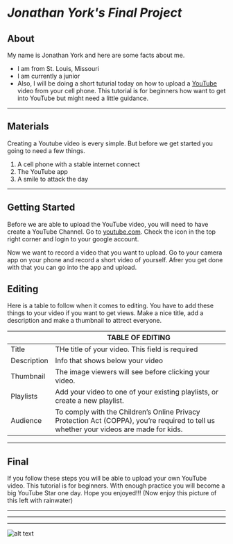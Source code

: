 # *Jonathan York's Final Project*
## About
My name is Jonathan York and here are some facts about me. 
- I am from St. Louis, Missouri 
- I am currently a junior 
- Also, I will be doing a short tuturial today on how to upload a [YouTube](http://www.youtube.com) video from your cell phone.  This tutorial is for beginners how want to get into YouTube but might need a little guidance. 
___

## Materials

Creating a Youtube video is every simple.  But before we get started you going to need a few things. 

1. A cell phone with a stable internet connect
2. The YouTube app
3. A smile to attack the day

___
## Getting Started

Before we are able to upload the YouTube video, you will need to have create a YouTube Channel. Go to [youtube.com](http://youtube.com). Check the icon in the top right corner and login to your google account.

Now we want to record a video that you want to upload.  Go to your camera app on your phone and record a short video of yourself.  Afrer you get done with that you can go into the app and upload.

## Editing 

Here is a table to follow when it comes to editing.  You have to add these things to your video if you want to get views.  Make a nice title, add a description and make a thumbnail to attrect everyone.

|  | TABLE OF EDITING          |
| --- | --- |
| Title | THe title of your video. This field is required |
| Description | Info that shows below your video |
| Thumbnail| The image viewers will see before clicking your video. |
| Playlists | Add your video to one of your existing playlists, or create a new playlist. |
| Audience | To comply with the Children’s Online Privacy Protection Act (COPPA), you’re required to tell us whether your videos are made for kids. |




___

## Final

If you follow these steps you will be able to upload your own YouTube video.  This tutorial is for beginners.  With enough practice you will become a big YouTube Star one day. Hope you enjoyed!!! (Now enjoy this picture of this left with rainwater)

___
___
___



![alt text](http://picsum.photos/400/400)



